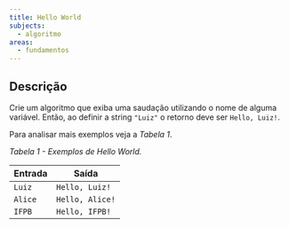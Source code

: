 ```yaml
---
title: Hello World
subjects:
  - algoritmo
areas:
  - fundamentos
---
```


## Descrição

Crie um algoritmo que exiba uma saudação utilizando o nome de alguma variável. Então, ao definir a string `"Luiz"` o retorno deve ser `Hello, Luiz!`.

Para analisar mais exemplos veja a _Tabela 1_.

_Tabela 1 - Exemplos de Hello World._

| Entrada | Saída           |
| ------- | --------------- |
| `Luiz`  | `Hello, Luiz!`  |
| `Alice` | `Hello, Alice!` |
| `IFPB`  | `Hello, IFPB!`  |
